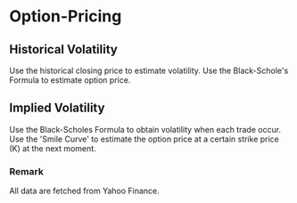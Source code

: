 # Option-Pricing

## Historical Volatility
Use the historical closing price to estimate volatility.
Use the Black-Schole's Formula to estimate option price.

## Implied Volatility
Use the Black-Scholes Formula to obtain volatility when each trade occur.
Use the 'Smile Curve' to estimate the option price at a certain strike price (K) at the next moment.

### Remark
All data are fetched from Yahoo Finance.
